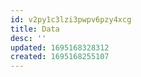 ```yaml
---
id: v2py1c3lzi3pwpv6pzy4xcg
title: Data
desc: ''
updated: 1695168328312
created: 1695168255107
---
```

